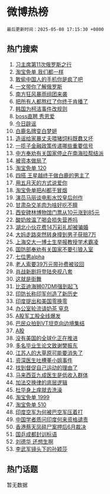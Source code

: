 # 微博热榜

`最后更新时间：2025-05-08 17:15:30 +0800`

## 热门搜索

1. [习主席第11次俄罗斯之行](https://m.weibo.cn/search?containerid=100103type%3D1%26t%3D10%26q%3D%23%E4%B9%A0%E4%B8%BB%E5%B8%AD%E7%AC%AC11%E6%AC%A1%E4%BF%84%E7%BD%97%E6%96%AF%E4%B9%8B%E8%A1%8C%23&stream_entry_id=51&isnewpage=1&extparam=seat%3D1%26dgr%3D0%26filter_type%3Drealtimehot%26stream_entry_id%3D51%26c_type%3D51%26cate%3D10103%26pos%3D0%26q%3D%2523%25E4%25B9%25A0%25E4%25B8%25BB%25E5%25B8%25AD%25E7%25AC%25AC11%25E6%25AC%25A1%25E4%25BF%2584%25E7%25BD%2597%25E6%2596%25AF%25E4%25B9%258B%25E8%25A1%258C%2523%26display_time%3D1746695728%26pre_seqid%3D17466957286199180172506)
1. [淘宝免单 我们都一样](https://m.weibo.cn/search?containerid=100103type%3D1%26t%3D10%26q%3D%E6%B7%98%E5%AE%9D%E5%85%8D%E5%8D%95+%E6%88%91%E4%BB%AC%E9%83%BD%E4%B8%80%E6%A0%B7&stream_entry_id=31&isnewpage=1&extparam=seat%3D1%26realpos%3D1%26band_rank%3D1%26stream_entry_id%3D31%26flag%3D1%26pos%3D0%26filter_type%3Drealtimehot%26lcate%3D5001%26c_type%3D31%26cate%3D5001%26q%3D%25E6%25B7%2598%25E5%25AE%259D%25E5%2585%258D%25E5%258D%2595%2520%25E6%2588%2591%25E4%25BB%25AC%25E9%2583%25BD%25E4%25B8%2580%25E6%25A0%25B7%26dgr%3D0%26display_time%3D1746695728%26pre_seqid%3D17466957286199180172506)
1. [敢偷中国人的手机你是疯了吧](https://m.weibo.cn/search?containerid=100103type%3D1%26t%3D10%26q%3D%E6%95%A2%E5%81%B7%E4%B8%AD%E5%9B%BD%E4%BA%BA%E7%9A%84%E6%89%8B%E6%9C%BA%E4%BD%A0%E6%98%AF%E7%96%AF%E4%BA%86%E5%90%A7&stream_entry_id=31&isnewpage=1&extparam=seat%3D1%26realpos%3D2%26band_rank%3D2%26stream_entry_id%3D31%26flag%3D2%26pos%3D1%26filter_type%3Drealtimehot%26lcate%3D5001%26c_type%3D31%26cate%3D5001%26q%3D%25E6%2595%25A2%25E5%2581%25B7%25E4%25B8%25AD%25E5%259B%25BD%25E4%25BA%25BA%25E7%259A%2584%25E6%2589%258B%25E6%259C%25BA%25E4%25BD%25A0%25E6%2598%25AF%25E7%2596%25AF%25E4%25BA%2586%25E5%2590%25A7%26dgr%3D0%26display_time%3D1746695728%26pre_seqid%3D17466957286199180172506)
1. [一文带你了解俄罗斯](https://m.weibo.cn/search?containerid=100103type%3D1%26t%3D10%26q%3D%23%E4%B8%80%E6%96%87%E5%B8%A6%E4%BD%A0%E4%BA%86%E8%A7%A3%E4%BF%84%E7%BD%97%E6%96%AF%23&stream_entry_id=31&isnewpage=1&extparam=seat%3D1%26realpos%3D3%26band_rank%3D3%26stream_entry_id%3D31%26flag%3D1%26pos%3D2%26filter_type%3Drealtimehot%26lcate%3D5001%26c_type%3D31%26cate%3D5001%26q%3D%2523%25E4%25B8%2580%25E6%2596%2587%25E5%25B8%25A6%25E4%25BD%25A0%25E4%25BA%2586%25E8%25A7%25A3%25E4%25BF%2584%25E7%25BD%2597%25E6%2596%25AF%2523%26dgr%3D0%26display_time%3D1746695728%26pre_seqid%3D17466957286199180172506)
1. [南方狂风暴雨组团来袭](https://m.weibo.cn/search?containerid=100103type%3D1%26t%3D10%26q%3D%23%E5%8D%97%E6%96%B9%E7%8B%82%E9%A3%8E%E6%9A%B4%E9%9B%A8%E7%BB%84%E5%9B%A2%E6%9D%A5%E8%A2%AD%23&stream_entry_id=31&isnewpage=1&extparam=seat%3D1%26dgr%3D0%26adid%3D285331%26stream_entry_id%3D31%26is_ad_pos%3D1%26pos%3D3%26filter_type%3Drealtimehot%26lcate%3D5001%26c_type%3D31%26cate%3D5001%26q%3D%2523%25E5%258D%2597%25E6%2596%25B9%25E7%258B%2582%25E9%25A3%258E%25E6%259A%25B4%25E9%259B%25A8%25E7%25BB%2584%25E5%259B%25A2%25E6%259D%25A5%25E8%25A2%25AD%2523%26band_rank%3D4%26display_time%3D1746695728%26pre_seqid%3D17466957286199180172506)
1. [把所有人都熬红了你终于肯播了](https://m.weibo.cn/search?containerid=100103type%3D1%26t%3D10%26q%3D%E6%8A%8A%E6%89%80%E6%9C%89%E4%BA%BA%E9%83%BD%E7%86%AC%E7%BA%A2%E4%BA%86%E4%BD%A0%E7%BB%88%E4%BA%8E%E8%82%AF%E6%92%AD%E4%BA%86&stream_entry_id=31&isnewpage=1&extparam=seat%3D1%26realpos%3D4%26band_rank%3D4%26stream_entry_id%3D31%26flag%3D1%26pos%3D4%26filter_type%3Drealtimehot%26lcate%3D5001%26c_type%3D31%26cate%3D5001%26q%3D%25E6%258A%258A%25E6%2589%2580%25E6%259C%2589%25E4%25BA%25BA%25E9%2583%25BD%25E7%2586%25AC%25E7%25BA%25A2%25E4%25BA%2586%25E4%25BD%25A0%25E7%25BB%2588%25E4%25BA%258E%25E8%2582%25AF%25E6%2592%25AD%25E4%25BA%2586%26dgr%3D0%26display_time%3D1746695728%26pre_seqid%3D17466957286199180172506)
1. [韩国为柯洁事件改规则](https://m.weibo.cn/search?containerid=100103type%3D1%26t%3D10%26q%3D%23%E9%9F%A9%E5%9B%BD%E4%B8%BA%E6%9F%AF%E6%B4%81%E4%BA%8B%E4%BB%B6%E6%94%B9%E8%A7%84%E5%88%99%23&stream_entry_id=31&isnewpage=1&extparam=seat%3D1%26realpos%3D5%26band_rank%3D5%26stream_entry_id%3D31%26flag%3D1%26pos%3D5%26filter_type%3Drealtimehot%26lcate%3D5001%26c_type%3D31%26cate%3D5001%26q%3D%2523%25E9%259F%25A9%25E5%259B%25BD%25E4%25B8%25BA%25E6%259F%25AF%25E6%25B4%2581%25E4%25BA%258B%25E4%25BB%25B6%25E6%2594%25B9%25E8%25A7%2584%25E5%2588%2599%2523%26dgr%3D0%26display_time%3D1746695728%26pre_seqid%3D17466957286199180172506)
1. [boss直聘 秀恩爱](https://m.weibo.cn/search?containerid=100103type%3D1%26t%3D10%26q%3Dboss%E7%9B%B4%E8%81%98+%E7%A7%80%E6%81%A9%E7%88%B1&stream_entry_id=31&isnewpage=1&extparam=seat%3D1%26realpos%3D6%26band_rank%3D6%26stream_entry_id%3D31%26flag%3D0%26pos%3D6%26filter_type%3Drealtimehot%26lcate%3D5001%26c_type%3D31%26cate%3D5001%26q%3Dboss%25E7%259B%25B4%25E8%2581%2598%2520%25E7%25A7%2580%25E6%2581%25A9%25E7%2588%25B1%26dgr%3D0%26display_time%3D1746695728%26pre_seqid%3D17466957286199180172506)
1. [今日辟谣](https://m.weibo.cn/search?containerid=100103type%3D1%26t%3D10%26q%3D%23%E4%BB%8A%E6%97%A5%E8%BE%9F%E8%B0%A3%23&stream_entry_id=31&isnewpage=1&extparam=seat%3D1%26dgr%3D0%26adid%3D285272%26stream_entry_id%3D31%26is_ad_pos%3D1%26pos%3D7%26filter_type%3Drealtimehot%26lcate%3D5001%26c_type%3D31%26cate%3D5001%26q%3D%2523%25E4%25BB%258A%25E6%2597%25A5%25E8%25BE%259F%25E8%25B0%25A3%2523%26band_rank%3D7%26display_time%3D1746695728%26pre_seqid%3D17466957286199180172506)
1. [白鹿名牌变白梦妍](https://m.weibo.cn/search?containerid=100103type%3D1%26t%3D10%26q%3D%23%E7%99%BD%E9%B9%BF%E5%90%8D%E7%89%8C%E5%8F%98%E7%99%BD%E6%A2%A6%E5%A6%8D%23&stream_entry_id=31&isnewpage=1&extparam=seat%3D1%26realpos%3D7%26band_rank%3D7%26stream_entry_id%3D31%26flag%3D2%26pos%3D8%26filter_type%3Drealtimehot%26lcate%3D5001%26c_type%3D31%26cate%3D5001%26q%3D%2523%25E7%2599%25BD%25E9%25B9%25BF%25E5%2590%258D%25E7%2589%258C%25E5%258F%2598%25E7%2599%25BD%25E6%25A2%25A6%25E5%25A6%258D%2523%26dgr%3D0%26display_time%3D1746695728%26pre_seqid%3D17466957286199180172506)
1. [造谣给家暴丈夫喂猪饲料既蠢又坏](https://m.weibo.cn/search?containerid=100103type%3D1%26t%3D10%26q%3D%23%E9%80%A0%E8%B0%A3%E7%BB%99%E5%AE%B6%E6%9A%B4%E4%B8%88%E5%A4%AB%E5%96%82%E7%8C%AA%E9%A5%B2%E6%96%99%E6%97%A2%E8%A0%A2%E5%8F%88%E5%9D%8F%23&stream_entry_id=31&isnewpage=1&extparam=seat%3D1%26realpos%3D8%26band_rank%3D8%26stream_entry_id%3D31%26flag%3D1%26pos%3D9%26filter_type%3Drealtimehot%26lcate%3D5001%26c_type%3D31%26cate%3D5001%26q%3D%2523%25E9%2580%25A0%25E8%25B0%25A3%25E7%25BB%2599%25E5%25AE%25B6%25E6%259A%25B4%25E4%25B8%2588%25E5%25A4%25AB%25E5%2596%2582%25E7%258C%25AA%25E9%25A5%25B2%25E6%2596%2599%25E6%2597%25A2%25E8%25A0%25A2%25E5%258F%2588%25E5%259D%258F%2523%26dgr%3D0%26display_time%3D1746695728%26pre_seqid%3D17466957286199180172506)
1. [一揽子金融政策传递哪些重要信号](https://m.weibo.cn/search?containerid=100103type%3D1%26t%3D10%26q%3D%23%E4%B8%80%E6%8F%BD%E5%AD%90%E9%87%91%E8%9E%8D%E6%94%BF%E7%AD%96%E4%BC%A0%E9%80%92%E5%93%AA%E4%BA%9B%E9%87%8D%E8%A6%81%E4%BF%A1%E5%8F%B7%23&stream_entry_id=31&isnewpage=1&extparam=seat%3D1%26realpos%3D9%26band_rank%3D9%26stream_entry_id%3D31%26flag%3D1%26pos%3D10%26filter_type%3Drealtimehot%26lcate%3D5001%26c_type%3D31%26cate%3D5001%26q%3D%2523%25E4%25B8%2580%25E6%258F%25BD%25E5%25AD%2590%25E9%2587%2591%25E8%259E%258D%25E6%2594%25BF%25E7%25AD%2596%25E4%25BC%25A0%25E9%2580%2592%25E5%2593%25AA%25E4%25BA%259B%25E9%2587%258D%25E8%25A6%2581%25E4%25BF%25A1%25E5%258F%25B7%2523%26dgr%3D0%26display_time%3D1746695728%26pre_seqid%3D17466957286199180172506)
1. [中方奉劝有关国家停止在南海拉帮结派](https://m.weibo.cn/search?containerid=100103type%3D1%26t%3D10%26q%3D%23%E4%B8%AD%E6%96%B9%E5%A5%89%E5%8A%9D%E6%9C%89%E5%85%B3%E5%9B%BD%E5%AE%B6%E5%81%9C%E6%AD%A2%E5%9C%A8%E5%8D%97%E6%B5%B7%E6%8B%89%E5%B8%AE%E7%BB%93%E6%B4%BE%23&stream_entry_id=31&isnewpage=1&extparam=seat%3D1%26realpos%3D10%26band_rank%3D10%26stream_entry_id%3D31%26flag%3D1%26pos%3D11%26filter_type%3Drealtimehot%26lcate%3D5001%26c_type%3D31%26cate%3D5001%26q%3D%2523%25E4%25B8%25AD%25E6%2596%25B9%25E5%25A5%2589%25E5%258A%259D%25E6%259C%2589%25E5%2585%25B3%25E5%259B%25BD%25E5%25AE%25B6%25E5%2581%259C%25E6%25AD%25A2%25E5%259C%25A8%25E5%258D%2597%25E6%25B5%25B7%25E6%258B%2589%25E5%25B8%25AE%25E7%25BB%2593%25E6%25B4%25BE%2523%26dgr%3D0%26display_time%3D1746695728%26pre_seqid%3D17466957286199180172506)
1. [被资本做局了](https://m.weibo.cn/search?containerid=100103type%3D1%26t%3D10%26q%3D%E8%A2%AB%E8%B5%84%E6%9C%AC%E5%81%9A%E5%B1%80%E4%BA%86&stream_entry_id=31&isnewpage=1&extparam=seat%3D1%26realpos%3D11%26band_rank%3D11%26stream_entry_id%3D31%26flag%3D2%26pos%3D12%26filter_type%3Drealtimehot%26lcate%3D5001%26c_type%3D31%26cate%3D5001%26q%3D%25E8%25A2%25AB%25E8%25B5%2584%25E6%259C%25AC%25E5%2581%259A%25E5%25B1%2580%25E4%25BA%2586%26dgr%3D0%26display_time%3D1746695728%26pre_seqid%3D17466957286199180172506)
1. [淘宝免单 120](https://m.weibo.cn/search?containerid=100103type%3D1%26t%3D10%26q%3D%E6%B7%98%E5%AE%9D%E5%85%8D%E5%8D%95+120&stream_entry_id=31&isnewpage=1&extparam=seat%3D1%26realpos%3D12%26band_rank%3D12%26stream_entry_id%3D31%26flag%3D0%26pos%3D13%26filter_type%3Drealtimehot%26lcate%3D5001%26c_type%3D31%26cate%3D5001%26q%3D%25E6%25B7%2598%25E5%25AE%259D%25E5%2585%258D%25E5%258D%2595%2520120%26dgr%3D0%26display_time%3D1746695728%26pre_seqid%3D17466957286199180172506)
1. [四搭 王星越终于做白鹿的男主了](https://m.weibo.cn/search?containerid=100103type%3D1%26t%3D10%26q%3D%E5%9B%9B%E6%90%AD+%E7%8E%8B%E6%98%9F%E8%B6%8A%E7%BB%88%E4%BA%8E%E5%81%9A%E7%99%BD%E9%B9%BF%E7%9A%84%E7%94%B7%E4%B8%BB%E4%BA%86&stream_entry_id=31&isnewpage=1&extparam=seat%3D1%26realpos%3D13%26band_rank%3D13%26stream_entry_id%3D31%26flag%3D1%26pos%3D14%26filter_type%3Drealtimehot%26lcate%3D5001%26c_type%3D31%26cate%3D5001%26q%3D%25E5%259B%259B%25E6%2590%25AD%2520%25E7%258E%258B%25E6%2598%259F%25E8%25B6%258A%25E7%25BB%2588%25E4%25BA%258E%25E5%2581%259A%25E7%2599%25BD%25E9%25B9%25BF%25E7%259A%2584%25E7%2594%25B7%25E4%25B8%25BB%25E4%25BA%2586%26dgr%3D0%26display_time%3D1746695728%26pre_seqid%3D17466957286199180172506)
1. [用五月天的方式说爱你](https://m.weibo.cn/search?containerid=100103type%3D1%26t%3D10%26q%3D%23%E7%94%A8%E4%BA%94%E6%9C%88%E5%A4%A9%E7%9A%84%E6%96%B9%E5%BC%8F%E8%AF%B4%E7%88%B1%E4%BD%A0%23&stream_entry_id=31&isnewpage=1&extparam=seat%3D1%26realpos%3D14%26band_rank%3D14%26stream_entry_id%3D31%26flag%3D1%26pos%3D15%26filter_type%3Drealtimehot%26lcate%3D5001%26c_type%3D31%26cate%3D5001%26q%3D%2523%25E7%2594%25A8%25E4%25BA%2594%25E6%259C%2588%25E5%25A4%25A9%25E7%259A%2584%25E6%2596%25B9%25E5%25BC%258F%25E8%25AF%25B4%25E7%2588%25B1%25E4%25BD%25A0%2523%26dgr%3D0%26display_time%3D1746695728%26pre_seqid%3D17466957286199180172506)
1. [淘宝免单把AI都干冒烟](https://m.weibo.cn/search?containerid=100103type%3D1%26t%3D10%26q%3D%23%E6%B7%98%E5%AE%9D%E5%85%8D%E5%8D%95%E6%8A%8AAI%E9%83%BD%E5%B9%B2%E5%86%92%E7%83%9F%23&stream_entry_id=31&isnewpage=1&extparam=seat%3D1%26realpos%3D15%26adid%3D285308%26stream_entry_id%3D31%26flag%3D1%26pos%3D16%26filter_type%3Drealtimehot%26lcate%3D5001%26c_type%3D31%26band_rank%3D15%26q%3D%2523%25E6%25B7%2598%25E5%25AE%259D%25E5%2585%258D%25E5%258D%2595%25E6%258A%258AAI%25E9%2583%25BD%25E5%25B9%25B2%25E5%2586%2592%25E7%2583%259F%2523%26cate%3D5001%26dgr%3D0%26display_time%3D1746695728%26pre_seqid%3D17466957286199180172506)
1. [演员马丽谈电影水饺皇后创作](https://m.weibo.cn/search?containerid=100103type%3D1%26t%3D10%26q%3D%23%E6%BC%94%E5%91%98%E9%A9%AC%E4%B8%BD%E8%B0%88%E7%94%B5%E5%BD%B1%E6%B0%B4%E9%A5%BA%E7%9A%87%E5%90%8E%E5%88%9B%E4%BD%9C%23&stream_entry_id=31&isnewpage=1&extparam=seat%3D1%26realpos%3D16%26band_rank%3D16%26stream_entry_id%3D31%26flag%3D1%26pos%3D17%26filter_type%3Drealtimehot%26lcate%3D5001%26c_type%3D31%26cate%3D5001%26q%3D%2523%25E6%25BC%2594%25E5%2591%2598%25E9%25A9%25AC%25E4%25B8%25BD%25E8%25B0%2588%25E7%2594%25B5%25E5%25BD%25B1%25E6%25B0%25B4%25E9%25A5%25BA%25E7%259A%2587%25E5%2590%258E%25E5%2588%259B%25E4%25BD%259C%2523%26dgr%3D0%26display_time%3D1746695728%26pre_seqid%3D17466957286199180172506)
1. [甘肃杂交羊肉为啥好吃不膻](https://m.weibo.cn/search?containerid=100103type%3D1%26t%3D10%26q%3D%23%E7%94%98%E8%82%83%E6%9D%82%E4%BA%A4%E7%BE%8A%E8%82%89%E4%B8%BA%E5%95%A5%E5%A5%BD%E5%90%83%E4%B8%8D%E8%86%BB%23&stream_entry_id=31&isnewpage=1&extparam=seat%3D1%26realpos%3D17%26band_rank%3D17%26stream_entry_id%3D31%26flag%3D1%26pos%3D18%26filter_type%3Drealtimehot%26lcate%3D5001%26c_type%3D31%26cate%3D5001%26is_ai_ask%3D1%26q%3D%2523%25E7%2594%2598%25E8%2582%2583%25E6%259D%2582%25E4%25BA%25A4%25E7%25BE%258A%25E8%2582%2589%25E4%25B8%25BA%25E5%2595%25A5%25E5%25A5%25BD%25E5%2590%2583%25E4%25B8%258D%25E8%2586%25BB%2523%26dgr%3D0%26display_time%3D1746695728%26pre_seqid%3D17466957286199180172506)
1. [西安碑林博物馆门票从10元涨到85元](https://m.weibo.cn/search?containerid=100103type%3D1%26t%3D10%26q%3D%23%E8%A5%BF%E5%AE%89%E7%A2%91%E6%9E%97%E5%8D%9A%E7%89%A9%E9%A6%86%E9%97%A8%E7%A5%A8%E4%BB%8E10%E5%85%83%E6%B6%A8%E5%88%B085%E5%85%83%23&stream_entry_id=31&isnewpage=1&extparam=seat%3D1%26realpos%3D18%26band_rank%3D18%26stream_entry_id%3D31%26flag%3D1%26pos%3D19%26filter_type%3Drealtimehot%26lcate%3D5001%26c_type%3D31%26cate%3D5001%26q%3D%2523%25E8%25A5%25BF%25E5%25AE%2589%25E7%25A2%2591%25E6%259E%2597%25E5%258D%259A%25E7%2589%25A9%25E9%25A6%2586%25E9%2597%25A8%25E7%25A5%25A8%25E4%25BB%258E10%25E5%2585%2583%25E6%25B6%25A8%25E5%2588%25B085%25E5%2585%2583%2523%26dgr%3D0%26display_time%3D1746695728%26pre_seqid%3D17466957286199180172506)
1. [酸奶放温了喝会损失营养吗](https://m.weibo.cn/search?containerid=100103type%3D1%26t%3D10%26q%3D%E9%85%B8%E5%A5%B6%E6%94%BE%E6%B8%A9%E4%BA%86%E5%96%9D%E4%BC%9A%E6%8D%9F%E5%A4%B1%E8%90%A5%E5%85%BB%E5%90%97&stream_entry_id=31&isnewpage=1&extparam=seat%3D1%26realpos%3D19%26band_rank%3D19%26stream_entry_id%3D31%26flag%3D1%26pos%3D20%26filter_type%3Drealtimehot%26lcate%3D5001%26c_type%3D31%26cate%3D5001%26is_ai_ask%3D1%26q%3D%25E9%2585%25B8%25E5%25A5%25B6%25E6%2594%25BE%25E6%25B8%25A9%25E4%25BA%2586%25E5%2596%259D%25E4%25BC%259A%25E6%258D%259F%25E5%25A4%25B1%25E8%2590%25A5%25E5%2585%25BB%25E5%2590%2597%26dgr%3D0%26display_time%3D1746695728%26pre_seqid%3D17466957286199180172506)
1. [湖北小伙花费14万彩礼却被骗婚](https://m.weibo.cn/search?containerid=100103type%3D1%26t%3D10%26q%3D%23%E6%B9%96%E5%8C%97%E5%B0%8F%E4%BC%99%E8%8A%B1%E8%B4%B914%E4%B8%87%E5%BD%A9%E7%A4%BC%E5%8D%B4%E8%A2%AB%E9%AA%97%E5%A9%9A%23&stream_entry_id=31&isnewpage=1&extparam=seat%3D1%26realpos%3D20%26band_rank%3D20%26stream_entry_id%3D31%26flag%3D1%26pos%3D21%26filter_type%3Drealtimehot%26lcate%3D5001%26c_type%3D31%26cate%3D5001%26q%3D%2523%25E6%25B9%2596%25E5%258C%2597%25E5%25B0%258F%25E4%25BC%2599%25E8%258A%25B1%25E8%25B4%25B914%25E4%25B8%2587%25E5%25BD%25A9%25E7%25A4%25BC%25E5%258D%25B4%25E8%25A2%25AB%25E9%25AA%2597%25E5%25A9%259A%2523%26dgr%3D0%26display_time%3D1746695728%26pre_seqid%3D17466957286199180172506)
1. [大妈走路突然转身撞到男子获赔7万](https://m.weibo.cn/search?containerid=100103type%3D1%26t%3D10%26q%3D%23%E5%A4%A7%E5%A6%88%E8%B5%B0%E8%B7%AF%E7%AA%81%E7%84%B6%E8%BD%AC%E8%BA%AB%E6%92%9E%E5%88%B0%E7%94%B7%E5%AD%90%E8%8E%B7%E8%B5%947%E4%B8%87%23&stream_entry_id=31&isnewpage=1&extparam=seat%3D1%26realpos%3D21%26band_rank%3D21%26stream_entry_id%3D31%26flag%3D1%26pos%3D22%26filter_type%3Drealtimehot%26lcate%3D5001%26c_type%3D31%26cate%3D5001%26q%3D%2523%25E5%25A4%25A7%25E5%25A6%2588%25E8%25B5%25B0%25E8%25B7%25AF%25E7%25AA%2581%25E7%2584%25B6%25E8%25BD%25AC%25E8%25BA%25AB%25E6%2592%259E%25E5%2588%25B0%25E7%2594%25B7%25E5%25AD%2590%25E8%258E%25B7%25E8%25B5%25947%25E4%25B8%2587%2523%26dgr%3D0%26display_time%3D1746695728%26pre_seqid%3D17466957286199180172506)
1. [上海交大一博士生举报教授学术霸凌](https://m.weibo.cn/search?containerid=100103type%3D1%26t%3D10%26q%3D%23%E4%B8%8A%E6%B5%B7%E4%BA%A4%E5%A4%A7%E4%B8%80%E5%8D%9A%E5%A3%AB%E7%94%9F%E4%B8%BE%E6%8A%A5%E6%95%99%E6%8E%88%E5%AD%A6%E6%9C%AF%E9%9C%B8%E5%87%8C%23&stream_entry_id=31&isnewpage=1&extparam=seat%3D1%26realpos%3D22%26band_rank%3D22%26stream_entry_id%3D31%26flag%3D0%26pos%3D23%26filter_type%3Drealtimehot%26lcate%3D5001%26c_type%3D31%26cate%3D5001%26q%3D%2523%25E4%25B8%258A%25E6%25B5%25B7%25E4%25BA%25A4%25E5%25A4%25A7%25E4%25B8%2580%25E5%258D%259A%25E5%25A3%25AB%25E7%2594%259F%25E4%25B8%25BE%25E6%258A%25A5%25E6%2595%2599%25E6%258E%2588%25E5%25AD%25A6%25E6%259C%25AF%25E9%259C%25B8%25E5%2587%258C%2523%26dgr%3D0%26display_time%3D1746695728%26pre_seqid%3D17466957286199180172506)
1. [国防部奉劝有关国家不要引狼入室](https://m.weibo.cn/search?containerid=100103type%3D1%26t%3D10%26q%3D%23%E5%9B%BD%E9%98%B2%E9%83%A8%E5%A5%89%E5%8A%9D%E6%9C%89%E5%85%B3%E5%9B%BD%E5%AE%B6%E4%B8%8D%E8%A6%81%E5%BC%95%E7%8B%BC%E5%85%A5%E5%AE%A4%23&stream_entry_id=31&isnewpage=1&extparam=seat%3D1%26realpos%3D23%26band_rank%3D23%26stream_entry_id%3D31%26flag%3D0%26pos%3D24%26filter_type%3Drealtimehot%26lcate%3D5001%26c_type%3D31%26cate%3D5001%26q%3D%2523%25E5%259B%25BD%25E9%2598%25B2%25E9%2583%25A8%25E5%25A5%2589%25E5%258A%259D%25E6%259C%2589%25E5%2585%25B3%25E5%259B%25BD%25E5%25AE%25B6%25E4%25B8%258D%25E8%25A6%2581%25E5%25BC%2595%25E7%258B%25BC%25E5%2585%25A5%25E5%25AE%25A4%2523%26dgr%3D0%26display_time%3D1746695728%26pre_seqid%3D17466957286199180172506)
1. [七位男alpha](https://m.weibo.cn/search?containerid=100103type%3D1%26t%3D10%26q%3D%23%E4%B8%83%E4%BD%8D%E7%94%B7alpha%23&stream_entry_id=31&isnewpage=1&extparam=seat%3D1%26realpos%3D24%26band_rank%3D24%26stream_entry_id%3D31%26flag%3D1%26pos%3D25%26filter_type%3Drealtimehot%26lcate%3D5001%26c_type%3D31%26cate%3D5001%26q%3D%2523%25E4%25B8%2583%25E4%25BD%258D%25E7%2594%25B7alpha%2523%26dgr%3D0%26display_time%3D1746695728%26pre_seqid%3D17466957286199180172506)
1. [老人索要39万元带孙费被驳回](https://m.weibo.cn/search?containerid=100103type%3D1%26t%3D10%26q%3D%23%E8%80%81%E4%BA%BA%E7%B4%A2%E8%A6%8139%E4%B8%87%E5%85%83%E5%B8%A6%E5%AD%99%E8%B4%B9%E8%A2%AB%E9%A9%B3%E5%9B%9E%23&stream_entry_id=31&isnewpage=1&extparam=seat%3D1%26realpos%3D25%26band_rank%3D25%26stream_entry_id%3D31%26flag%3D1%26pos%3D26%26filter_type%3Drealtimehot%26lcate%3D5001%26c_type%3D31%26cate%3D5001%26q%3D%2523%25E8%2580%2581%25E4%25BA%25BA%25E7%25B4%25A2%25E8%25A6%258139%25E4%25B8%2587%25E5%2585%2583%25E5%25B8%25A6%25E5%25AD%2599%25E8%25B4%25B9%25E8%25A2%25AB%25E9%25A9%25B3%25E5%259B%259E%2523%26dgr%3D0%26display_time%3D1746695728%26pre_seqid%3D17466957286199180172506)
1. [肖战新剧将登陆央视八套](https://m.weibo.cn/search?containerid=100103type%3D1%26t%3D10%26q%3D%23%E8%82%96%E6%88%98%E6%96%B0%E5%89%A7%E5%B0%86%E7%99%BB%E9%99%86%E5%A4%AE%E8%A7%86%E5%85%AB%E5%A5%97%23&stream_entry_id=31&isnewpage=1&extparam=seat%3D1%26realpos%3D26%26band_rank%3D26%26stream_entry_id%3D31%26flag%3D0%26pos%3D27%26filter_type%3Drealtimehot%26lcate%3D5001%26c_type%3D31%26cate%3D5001%26q%3D%2523%25E8%2582%2596%25E6%2588%2598%25E6%2596%25B0%25E5%2589%25A7%25E5%25B0%2586%25E7%2599%25BB%25E9%2599%2586%25E5%25A4%25AE%25E8%25A7%2586%25E5%2585%25AB%25E5%25A5%2597%2523%26dgr%3D0%26display_time%3D1746695728%26pre_seqid%3D17466957286199180172506)
1. [这就是街舞](https://m.weibo.cn/search?containerid=100103type%3D1%26t%3D10%26q%3D%E8%BF%99%E5%B0%B1%E6%98%AF%E8%A1%97%E8%88%9E&stream_entry_id=31&isnewpage=1&extparam=seat%3D1%26realpos%3D27%26band_rank%3D27%26stream_entry_id%3D31%26flag%3D0%26pos%3D28%26filter_type%3Drealtimehot%26lcate%3D5001%26c_type%3D31%26cate%3D5001%26q%3D%25E8%25BF%2599%25E5%25B0%25B1%25E6%2598%25AF%25E8%25A1%2597%25E8%2588%259E%26dgr%3D0%26display_time%3D1746695728%26pre_seqid%3D17466957286199180172506)
1. [比亚迪海狮07DMI强到起飞](https://m.weibo.cn/search?containerid=100103type%3D1%26t%3D10%26q%3D%23%E6%AF%94%E4%BA%9A%E8%BF%AA%E6%B5%B7%E7%8B%AE07DMI%E5%BC%BA%E5%88%B0%E8%B5%B7%E9%A3%9E%23&stream_entry_id=31&isnewpage=1&extparam=seat%3D1%26realpos%3D28%26band_rank%3D28%26stream_entry_id%3D31%26flag%3D1%26pos%3D29%26filter_type%3Drealtimehot%26lcate%3D5001%26c_type%3D31%26cate%3D5001%26q%3D%2523%25E6%25AF%2594%25E4%25BA%259A%25E8%25BF%25AA%25E6%25B5%25B7%25E7%258B%25AE07DMI%25E5%25BC%25BA%25E5%2588%25B0%25E8%25B5%25B7%25E9%25A3%259E%2523%26dgr%3D0%26display_time%3D1746695728%26pre_seqid%3D17466957286199180172506)
1. [印防长称印军创造了新历史](https://m.weibo.cn/search?containerid=100103type%3D1%26t%3D10%26q%3D%E5%8D%B0%E9%98%B2%E9%95%BF%E7%A7%B0%E5%8D%B0%E5%86%9B%E5%88%9B%E9%80%A0%E4%BA%86%E6%96%B0%E5%8E%86%E5%8F%B2&stream_entry_id=31&isnewpage=1&extparam=seat%3D1%26realpos%3D29%26band_rank%3D29%26stream_entry_id%3D31%26flag%3D1%26pos%3D30%26filter_type%3Drealtimehot%26lcate%3D5001%26c_type%3D31%26cate%3D5001%26q%3D%25E5%258D%25B0%25E9%2598%25B2%25E9%2595%25BF%25E7%25A7%25B0%25E5%258D%25B0%25E5%2586%259B%25E5%2588%259B%25E9%2580%25A0%25E4%25BA%2586%25E6%2596%25B0%25E5%258E%2586%25E5%258F%25B2%26dgr%3D0%26display_time%3D1746695728%26pre_seqid%3D17466957286199180172506)
1. [印度提出和美国零换零](https://m.weibo.cn/search?containerid=100103type%3D1%26t%3D10%26q%3D%23%E5%8D%B0%E5%BA%A6%E6%8F%90%E5%87%BA%E5%92%8C%E7%BE%8E%E5%9B%BD%E9%9B%B6%E6%8D%A2%E9%9B%B6%23&stream_entry_id=31&isnewpage=1&extparam=seat%3D1%26realpos%3D30%26band_rank%3D30%26stream_entry_id%3D31%26flag%3D1%26pos%3D31%26filter_type%3Drealtimehot%26lcate%3D5001%26c_type%3D31%26cate%3D5001%26q%3D%2523%25E5%258D%25B0%25E5%25BA%25A6%25E6%258F%2590%25E5%2587%25BA%25E5%2592%258C%25E7%25BE%258E%25E5%259B%25BD%25E9%259B%25B6%25E6%258D%25A2%25E9%259B%25B6%2523%26dgr%3D0%26display_time%3D1746695728%26pre_seqid%3D17466957286199180172506)
1. [办公室轮流请奶茶 窒息](https://m.weibo.cn/search?containerid=100103type%3D1%26t%3D10%26q%3D%E5%8A%9E%E5%85%AC%E5%AE%A4%E8%BD%AE%E6%B5%81%E8%AF%B7%E5%A5%B6%E8%8C%B6+%E7%AA%92%E6%81%AF&stream_entry_id=31&isnewpage=1&extparam=seat%3D1%26realpos%3D31%26band_rank%3D31%26stream_entry_id%3D31%26flag%3D0%26pos%3D32%26filter_type%3Drealtimehot%26lcate%3D5001%26c_type%3D31%26cate%3D5001%26q%3D%25E5%258A%259E%25E5%2585%25AC%25E5%25AE%25A4%25E8%25BD%25AE%25E6%25B5%2581%25E8%25AF%25B7%25E5%25A5%25B6%25E8%258C%25B6%2520%25E7%25AA%2592%25E6%2581%25AF%26dgr%3D0%26display_time%3D1746695728%26pre_seqid%3D17466957286199180172506)
1. [A股军工股全线爆发](https://m.weibo.cn/search?containerid=100103type%3D1%26t%3D10%26q%3D%23A%E8%82%A1%E5%86%9B%E5%B7%A5%E8%82%A1%E5%85%A8%E7%BA%BF%E7%88%86%E5%8F%91%23&stream_entry_id=31&isnewpage=1&extparam=seat%3D1%26realpos%3D32%26band_rank%3D32%26stream_entry_id%3D31%26flag%3D0%26pos%3D33%26filter_type%3Drealtimehot%26lcate%3D5001%26c_type%3D31%26cate%3D5001%26q%3D%2523A%25E8%2582%25A1%25E5%2586%259B%25E5%25B7%25A5%25E8%2582%25A1%25E5%2585%25A8%25E7%25BA%25BF%25E7%2588%2586%25E5%258F%2591%2523%26dgr%3D0%26display_time%3D1746695728%26pre_seqid%3D17466957286199180172506)
1. [巴民众拍到VT坦克向边境集结](https://m.weibo.cn/search?containerid=100103type%3D1%26t%3D10%26q%3D%E5%B7%B4%E6%B0%91%E4%BC%97%E6%8B%8D%E5%88%B0VT%E5%9D%A6%E5%85%8B%E5%90%91%E8%BE%B9%E5%A2%83%E9%9B%86%E7%BB%93&stream_entry_id=31&isnewpage=1&extparam=seat%3D1%26realpos%3D33%26band_rank%3D33%26stream_entry_id%3D31%26flag%3D1%26pos%3D34%26filter_type%3Drealtimehot%26lcate%3D5001%26c_type%3D31%26cate%3D5001%26q%3D%25E5%25B7%25B4%25E6%25B0%2591%25E4%25BC%2597%25E6%258B%258D%25E5%2588%25B0VT%25E5%259D%25A6%25E5%2585%258B%25E5%2590%2591%25E8%25BE%25B9%25E5%25A2%2583%25E9%259B%2586%25E7%25BB%2593%26dgr%3D0%26display_time%3D1746695728%26pre_seqid%3D17466957286199180172506)
1. [A股](https://m.weibo.cn/search?containerid=100103type%3D1%26t%3D10%26q%3DA%E8%82%A1&stream_entry_id=31&isnewpage=1&extparam=seat%3D1%26realpos%3D34%26band_rank%3D34%26stream_entry_id%3D31%26flag%3D1%26pos%3D35%26filter_type%3Drealtimehot%26lcate%3D5001%26c_type%3D31%26cate%3D5001%26q%3DA%25E8%2582%25A1%26dgr%3D0%26display_time%3D1746695728%26pre_seqid%3D17466957286199180172506)
1. [没有美国的全球化正在推进](https://m.weibo.cn/search?containerid=100103type%3D1%26t%3D10%26q%3D%E6%B2%A1%E6%9C%89%E7%BE%8E%E5%9B%BD%E7%9A%84%E5%85%A8%E7%90%83%E5%8C%96%E6%AD%A3%E5%9C%A8%E6%8E%A8%E8%BF%9B&stream_entry_id=31&isnewpage=1&extparam=seat%3D1%26realpos%3D35%26band_rank%3D35%26stream_entry_id%3D31%26flag%3D1%26pos%3D36%26filter_type%3Drealtimehot%26lcate%3D5001%26c_type%3D31%26cate%3D5001%26q%3D%25E6%25B2%25A1%25E6%259C%2589%25E7%25BE%258E%25E5%259B%25BD%25E7%259A%2584%25E5%2585%25A8%25E7%2590%2583%25E5%258C%2596%25E6%25AD%25A3%25E5%259C%25A8%25E6%258E%25A8%25E8%25BF%259B%26dgr%3D0%26display_time%3D1746695728%26pre_seqid%3D17466957286199180172506)
1. [多名毕业生论文致谢樊振东](https://m.weibo.cn/search?containerid=100103type%3D1%26t%3D10%26q%3D%23%E5%A4%9A%E5%90%8D%E6%AF%95%E4%B8%9A%E7%94%9F%E8%AE%BA%E6%96%87%E8%87%B4%E8%B0%A2%E6%A8%8A%E6%8C%AF%E4%B8%9C%23&stream_entry_id=31&isnewpage=1&extparam=seat%3D1%26realpos%3D36%26band_rank%3D36%26stream_entry_id%3D31%26flag%3D1%26pos%3D37%26filter_type%3Drealtimehot%26lcate%3D5001%26c_type%3D31%26cate%3D5001%26q%3D%2523%25E5%25A4%259A%25E5%2590%258D%25E6%25AF%2595%25E4%25B8%259A%25E7%2594%259F%25E8%25AE%25BA%25E6%2596%2587%25E8%2587%25B4%25E8%25B0%25A2%25E6%25A8%258A%25E6%258C%25AF%25E4%25B8%259C%2523%26dgr%3D0%26display_time%3D1746695728%26pre_seqid%3D17466957286199180172506)
1. [江苏人的大草原可能要消失了](https://m.weibo.cn/search?containerid=100103type%3D1%26t%3D10%26q%3D%E6%B1%9F%E8%8B%8F%E4%BA%BA%E7%9A%84%E5%A4%A7%E8%8D%89%E5%8E%9F%E5%8F%AF%E8%83%BD%E8%A6%81%E6%B6%88%E5%A4%B1%E4%BA%86&stream_entry_id=31&isnewpage=1&extparam=seat%3D1%26realpos%3D37%26band_rank%3D37%26stream_entry_id%3D31%26flag%3D1%26pos%3D38%26filter_type%3Drealtimehot%26lcate%3D5001%26c_type%3D31%26cate%3D5001%26q%3D%25E6%25B1%259F%25E8%258B%258F%25E4%25BA%25BA%25E7%259A%2584%25E5%25A4%25A7%25E8%258D%2589%25E5%258E%259F%25E5%258F%25AF%25E8%2583%25BD%25E8%25A6%2581%25E6%25B6%2588%25E5%25A4%25B1%25E4%25BA%2586%26dgr%3D0%26display_time%3D1746695728%26pre_seqid%3D17466957286199180172506)
1. [资深医生吐槽董小姐事件](https://m.weibo.cn/search?containerid=100103type%3D1%26t%3D10%26q%3D%E8%B5%84%E6%B7%B1%E5%8C%BB%E7%94%9F%E5%90%90%E6%A7%BD%E8%91%A3%E5%B0%8F%E5%A7%90%E4%BA%8B%E4%BB%B6&stream_entry_id=31&isnewpage=1&extparam=seat%3D1%26realpos%3D38%26band_rank%3D38%26stream_entry_id%3D31%26flag%3D1%26pos%3D39%26filter_type%3Drealtimehot%26lcate%3D5001%26c_type%3D31%26cate%3D5001%26q%3D%25E8%25B5%2584%25E6%25B7%25B1%25E5%258C%25BB%25E7%2594%259F%25E5%2590%2590%25E6%25A7%25BD%25E8%2591%25A3%25E5%25B0%258F%25E5%25A7%2590%25E4%25BA%258B%25E4%25BB%25B6%26dgr%3D0%26display_time%3D1746695728%26pre_seqid%3D17466957286199180172506)
1. [找到督促自己运动的理由了](https://m.weibo.cn/search?containerid=100103type%3D1%26t%3D10%26q%3D%E6%89%BE%E5%88%B0%E7%9D%A3%E4%BF%83%E8%87%AA%E5%B7%B1%E8%BF%90%E5%8A%A8%E7%9A%84%E7%90%86%E7%94%B1%E4%BA%86&stream_entry_id=31&isnewpage=1&extparam=seat%3D1%26realpos%3D39%26band_rank%3D39%26stream_entry_id%3D31%26flag%3D1%26pos%3D40%26filter_type%3Drealtimehot%26lcate%3D5001%26c_type%3D31%26cate%3D5001%26q%3D%25E6%2589%25BE%25E5%2588%25B0%25E7%259D%25A3%25E4%25BF%2583%25E8%2587%25AA%25E5%25B7%25B1%25E8%25BF%2590%25E5%258A%25A8%25E7%259A%2584%25E7%2590%2586%25E7%2594%25B1%25E4%25BA%2586%26dgr%3D0%26display_time%3D1746695728%26pre_seqid%3D17466957286199180172506)
1. [马来西亚九成医生是低收入群体](https://m.weibo.cn/search?containerid=100103type%3D1%26t%3D10%26q%3D%E9%A9%AC%E6%9D%A5%E8%A5%BF%E4%BA%9A%E4%B9%9D%E6%88%90%E5%8C%BB%E7%94%9F%E6%98%AF%E4%BD%8E%E6%94%B6%E5%85%A5%E7%BE%A4%E4%BD%93&stream_entry_id=31&isnewpage=1&extparam=seat%3D1%26realpos%3D40%26band_rank%3D40%26stream_entry_id%3D31%26flag%3D1%26pos%3D41%26filter_type%3Drealtimehot%26lcate%3D5001%26c_type%3D31%26cate%3D5001%26q%3D%25E9%25A9%25AC%25E6%259D%25A5%25E8%25A5%25BF%25E4%25BA%259A%25E4%25B9%259D%25E6%2588%2590%25E5%258C%25BB%25E7%2594%259F%25E6%2598%25AF%25E4%25BD%258E%25E6%2594%25B6%25E5%2585%25A5%25E7%25BE%25A4%25E4%25BD%2593%26dgr%3D0%26display_time%3D1746695728%26pre_seqid%3D17466957286199180172506)
1. [加法交换律的底层逻辑](https://m.weibo.cn/search?containerid=100103type%3D1%26t%3D10%26q%3D%E5%8A%A0%E6%B3%95%E4%BA%A4%E6%8D%A2%E5%BE%8B%E7%9A%84%E5%BA%95%E5%B1%82%E9%80%BB%E8%BE%91&stream_entry_id=31&isnewpage=1&extparam=seat%3D1%26realpos%3D41%26band_rank%3D41%26stream_entry_id%3D31%26flag%3D1%26pos%3D42%26filter_type%3Drealtimehot%26lcate%3D5001%26c_type%3D31%26cate%3D5001%26q%3D%25E5%258A%25A0%25E6%25B3%2595%25E4%25BA%25A4%25E6%258D%25A2%25E5%25BE%258B%25E7%259A%2584%25E5%25BA%2595%25E5%25B1%2582%25E9%2580%25BB%25E8%25BE%2591%26dgr%3D0%26display_time%3D1746695728%26pre_seqid%3D17466957286199180172506)
1. [杜华身上痒就去洗澡](https://m.weibo.cn/search?containerid=100103type%3D1%26t%3D10%26q%3D%E6%9D%9C%E5%8D%8E%E8%BA%AB%E4%B8%8A%E7%97%92%E5%B0%B1%E5%8E%BB%E6%B4%97%E6%BE%A1&stream_entry_id=31&isnewpage=1&extparam=seat%3D1%26realpos%3D42%26band_rank%3D42%26stream_entry_id%3D31%26flag%3D0%26pos%3D43%26filter_type%3Drealtimehot%26lcate%3D5001%26c_type%3D31%26cate%3D5001%26q%3D%25E6%259D%259C%25E5%258D%258E%25E8%25BA%25AB%25E4%25B8%258A%25E7%2597%2592%25E5%25B0%25B1%25E5%258E%25BB%25E6%25B4%2597%25E6%25BE%25A1%26dgr%3D0%26display_time%3D1746695728%26pre_seqid%3D17466957286199180172506)
1. [淘宝免单 1999](https://m.weibo.cn/search?containerid=100103type%3D1%26t%3D10%26q%3D%E6%B7%98%E5%AE%9D%E5%85%8D%E5%8D%95+1999&stream_entry_id=31&isnewpage=1&extparam=seat%3D1%26realpos%3D43%26band_rank%3D43%26stream_entry_id%3D31%26flag%3D1%26pos%3D44%26filter_type%3Drealtimehot%26lcate%3D5001%26c_type%3D31%26cate%3D5001%26q%3D%25E6%25B7%2598%25E5%25AE%259D%25E5%2585%258D%25E5%258D%2595%25201999%26dgr%3D0%26display_time%3D1746695728%26pre_seqid%3D17466957286199180172506)
1. [淘宝免单 510](https://m.weibo.cn/search?containerid=100103type%3D1%26t%3D10%26q%3D%E6%B7%98%E5%AE%9D%E5%85%8D%E5%8D%95+510&stream_entry_id=31&isnewpage=1&extparam=seat%3D1%26realpos%3D44%26band_rank%3D44%26stream_entry_id%3D31%26flag%3D1%26pos%3D45%26filter_type%3Drealtimehot%26lcate%3D5001%26c_type%3D31%26cate%3D5001%26q%3D%25E6%25B7%2598%25E5%25AE%259D%25E5%2585%258D%25E5%258D%2595%2520510%26dgr%3D0%26display_time%3D1746695728%26pre_seqid%3D17466957286199180172506)
1. [印度空军为何被巴空军压着打](https://m.weibo.cn/search?containerid=100103type%3D1%26t%3D10%26q%3D%E5%8D%B0%E5%BA%A6%E7%A9%BA%E5%86%9B%E4%B8%BA%E4%BD%95%E8%A2%AB%E5%B7%B4%E7%A9%BA%E5%86%9B%E5%8E%8B%E7%9D%80%E6%89%93&stream_entry_id=31&isnewpage=1&extparam=seat%3D1%26realpos%3D45%26band_rank%3D45%26stream_entry_id%3D31%26flag%3D1%26pos%3D46%26filter_type%3Drealtimehot%26lcate%3D5001%26c_type%3D31%26cate%3D5001%26is_ai_ask%3D1%26q%3D%25E5%258D%25B0%25E5%25BA%25A6%25E7%25A9%25BA%25E5%2586%259B%25E4%25B8%25BA%25E4%25BD%2595%25E8%25A2%25AB%25E5%25B7%25B4%25E7%25A9%25BA%25E5%2586%259B%25E5%258E%258B%25E7%259D%2580%25E6%2589%2593%26dgr%3D0%26display_time%3D1746695728%26pre_seqid%3D17466957286199180172506)
1. [中国学者质问印度何来资格谴责](https://m.weibo.cn/search?containerid=100103type%3D1%26t%3D10%26q%3D%E4%B8%AD%E5%9B%BD%E5%AD%A6%E8%80%85%E8%B4%A8%E9%97%AE%E5%8D%B0%E5%BA%A6%E4%BD%95%E6%9D%A5%E8%B5%84%E6%A0%BC%E8%B0%B4%E8%B4%A3&stream_entry_id=31&isnewpage=1&extparam=seat%3D1%26realpos%3D46%26band_rank%3D46%26stream_entry_id%3D31%26flag%3D1%26pos%3D47%26filter_type%3Drealtimehot%26lcate%3D5001%26c_type%3D31%26cate%3D5001%26q%3D%25E4%25B8%25AD%25E5%259B%25BD%25E5%25AD%25A6%25E8%2580%2585%25E8%25B4%25A8%25E9%2597%25AE%25E5%258D%25B0%25E5%25BA%25A6%25E4%25BD%2595%25E6%259D%25A5%25E8%25B5%2584%25E6%25A0%25BC%25E8%25B0%25B4%25E8%25B4%25A3%26dgr%3D0%26display_time%3D1746695728%26pre_seqid%3D17466957286199180172506)
1. [香港蔡天凤碎尸案押后6月裁决](https://m.weibo.cn/search?containerid=100103type%3D1%26t%3D10%26q%3D%23%E9%A6%99%E6%B8%AF%E8%94%A1%E5%A4%A9%E5%87%A4%E7%A2%8E%E5%B0%B8%E6%A1%88%E6%8A%BC%E5%90%8E6%E6%9C%88%E8%A3%81%E5%86%B3%23&stream_entry_id=31&isnewpage=1&extparam=seat%3D1%26realpos%3D47%26band_rank%3D47%26stream_entry_id%3D31%26flag%3D0%26pos%3D48%26filter_type%3Drealtimehot%26lcate%3D5001%26c_type%3D31%26cate%3D5001%26q%3D%2523%25E9%25A6%2599%25E6%25B8%25AF%25E8%2594%25A1%25E5%25A4%25A9%25E5%2587%25A4%25E7%25A2%258E%25E5%25B0%25B8%25E6%25A1%2588%25E6%258A%25BC%25E5%2590%258E6%25E6%259C%2588%25E8%25A3%2581%25E5%2586%25B3%2523%26dgr%3D0%26display_time%3D1746695728%26pre_seqid%3D17466957286199180172506)
1. [国乒成都封训标语](https://m.weibo.cn/search?containerid=100103type%3D1%26t%3D10%26q%3D%E5%9B%BD%E4%B9%92%E6%88%90%E9%83%BD%E5%B0%81%E8%AE%AD%E6%A0%87%E8%AF%AD&stream_entry_id=31&isnewpage=1&extparam=seat%3D1%26realpos%3D48%26band_rank%3D48%26stream_entry_id%3D31%26flag%3D1%26pos%3D49%26filter_type%3Drealtimehot%26lcate%3D5001%26c_type%3D31%26cate%3D5001%26q%3D%25E5%259B%25BD%25E4%25B9%2592%25E6%2588%2590%25E9%2583%25BD%25E5%25B0%2581%25E8%25AE%25AD%25E6%25A0%2587%25E8%25AF%25AD%26dgr%3D0%26display_time%3D1746695728%26pre_seqid%3D17466957286199180172506)
1. [刘德华 还想生啊](https://m.weibo.cn/search?containerid=100103type%3D1%26t%3D10%26q%3D%E5%88%98%E5%BE%B7%E5%8D%8E+%E8%BF%98%E6%83%B3%E7%94%9F%E5%95%8A&stream_entry_id=31&isnewpage=1&extparam=seat%3D1%26realpos%3D49%26band_rank%3D49%26stream_entry_id%3D31%26flag%3D0%26pos%3D50%26filter_type%3Drealtimehot%26lcate%3D5001%26c_type%3D31%26cate%3D5001%26q%3D%25E5%2588%2598%25E5%25BE%25B7%25E5%258D%258E%2520%25E8%25BF%2598%25E6%2583%25B3%25E7%2594%259F%25E5%2595%258A%26dgr%3D0%26display_time%3D1746695728%26pre_seqid%3D17466957286199180172506)
1. [李武军镜头下的孙颖莎](https://m.weibo.cn/search?containerid=100103type%3D1%26t%3D10%26q%3D%23%E6%9D%8E%E6%AD%A6%E5%86%9B%E9%95%9C%E5%A4%B4%E4%B8%8B%E7%9A%84%E5%AD%99%E9%A2%96%E8%8E%8E%23&stream_entry_id=31&isnewpage=1&extparam=seat%3D1%26realpos%3D50%26band_rank%3D50%26stream_entry_id%3D31%26flag%3D1%26pos%3D51%26filter_type%3Drealtimehot%26lcate%3D5001%26c_type%3D31%26cate%3D5001%26q%3D%2523%25E6%259D%258E%25E6%25AD%25A6%25E5%2586%259B%25E9%2595%259C%25E5%25A4%25B4%25E4%25B8%258B%25E7%259A%2584%25E5%25AD%2599%25E9%25A2%2596%25E8%258E%258E%2523%26dgr%3D0%26display_time%3D1746695728%26pre_seqid%3D17466957286199180172506)

## 热门话题

暂无数据
